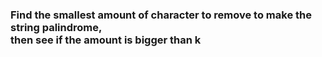 <h3>
Find the smallest amount of character to remove to make the string palindrome,
<br>
then see if the amount is bigger than <strong>k</strong>
<h3>

